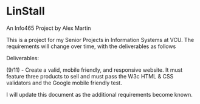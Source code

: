 # LinStall
An Info465 Project by Alex Martin  

This is a project for my Senior Projects in Information Systems at VCU. The requirements will change over time, with the deliverables as follows

Deliverables:

  (9/11) - Create a valid, mobile friendly, and responsive website. It must feature three products to sell and must pass the
           W3c HTML & CSS validators and the Google mobile friendly test.
 
 
 
 
I will update this document as the additional requirements become known. 
